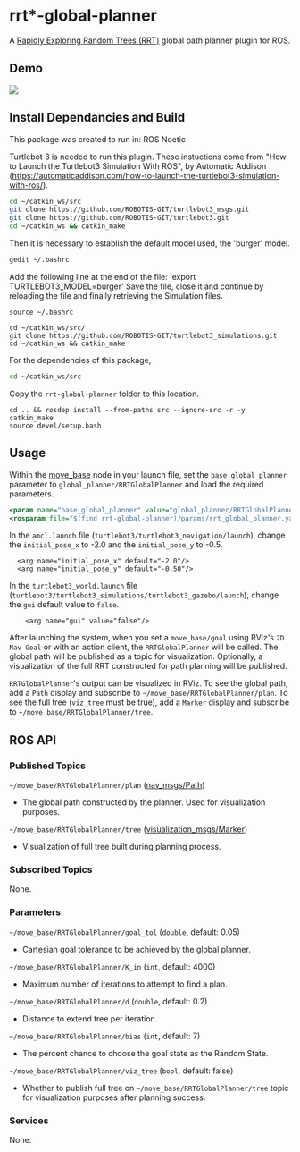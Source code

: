 # rrt*-global-planner
A [Rapidly Exploring Random Trees (RRT)](https://en.wikipedia.org/wiki/Rapidly-exploring_random_tree) global path planner plugin for ROS.

## Demo
![](https://github.com/tina525241/RBE550_Project/blob/rrtStar_attempt/rrt-global-planner/assets/rrtStar%20Demo.gif)

## Install Dependancies and Build
This package was created to run in:
ROS Noetic 

Turtlebot 3 is needed to run this plugin. 
These instuctions come from "How to Launch the Turtlebot3 Simulation With ROS", by Automatic Addison (https://automaticaddison.com/how-to-launch-the-turtlebot3-simulation-with-ros/).
```bash
cd ~/catkin_ws/src
git clone https://github.com/ROBOTIS-GIT/turtlebot3_msgs.git
git clone https://github.com/ROBOTIS-GIT/turtlebot3.git
cd ~/catkin_ws && catkin_make
```
Then it is necessary to establish the default model used, the 'burger' model.
```bash
gedit ~/.bashrc
```
Add the following line at the end of the file: 'export TURTLEBOT3_MODEL=burger'
Save the file, close it and continue by reloading the file and finally retrieving the Simulation files.
```
source ~/.bashrc

cd ~/catkin_ws/src/
git clone https://github.com/ROBOTIS-GIT/turtlebot3_simulations.git
cd ~/catkin_ws && catkin_make

```
For the dependencies of this package,
```bash
cd ~/catkin_ws/src
```
Copy the `rrt-global-planner` folder to this location.
```
cd .. && rosdep install --from-paths src --ignore-src -r -y
catkin_make
source devel/setup.bash
```

## Usage
Within the [move\_base](https://wiki.ros.org/move_base) node in your launch file, set the `base_global_planner` parameter to `global_planner/RRTGlobalPlanner` and load the required parameters.
```xml
<param name="base_global_planner" value="global_planner/RRTGlobalPlanner"/>
<rosparam file="$(find rrt-global-planner)/params/rrt_global_planner.yaml" command="load" />
```
In the `amcl.launch` file (`turtlebot3/turtlebot3_navigation/launch`), change the `initial_pose_x` to -2.0 and the `initial_pose_y` to -0.5.
```
  <arg name="initial_pose_x" default="-2.0"/>
  <arg name="initial_pose_y" default="-0.50"/>
```
In the `turtlebot3_world.launch` file (`turtlebot3/turtlebot3_simulations/turtlebot3_gazebo/launch`), change the `gui` default value to `false`.
```
    <arg name="gui" value="false"/>
```
After launching the system, when you set a `move_base/goal` using RViz's `2D Nav Goal` or with an action client, the `RRTGlobalPlanner` will be called. The global path will be published as a topic for visualization. Optionally, a visualization of the full RRT constructed for path planning will be published.

`RRTGlobalPlanner`'s output can be visualized in RViz. To see the global path, add a `Path` display and subscribe to `~/move_base/RRTGlobalPlanner/plan`. To see the full tree (`viz_tree` must be true), add a `Marker` display and subscribe to `~/move_base/RRTGlobalPlanner/tree`.

## ROS API
### Published Topics
`~/move_base/RRTGlobalPlanner/plan` ([nav\_msgs/Path](http://docs.ros.org/api/nav_msgs/html/msg/Path.html))
- The global path constructed by the planner. Used for visualization purposes.

`~/move_base/RRTGlobalPlanner/tree` ([visualization\_msgs/Marker](http://docs.ros.org/en/api/visualization_msgs/html/msg/Marker.html))
- Visualization of full tree built during planning process.

### Subscribed Topics
None.

### Parameters
`~/move_base/RRTGlobalPlanner/goal_tol` (`double`, default: 0.05)
- Cartesian goal tolerance to be achieved by the global planner.

`~/move_base/RRTGlobalPlanner/K_in` (`int`, default: 4000)
- Maximum number of iterations to attempt to find a plan.

`~/move_base/RRTGlobalPlanner/d` (`double`, default: 0.2)
- Distance to extend tree per iteration.

`~/move_base/RRTGlobalPlanner/bias` (`int`, default: 7)
- The percent chance to choose the goal state as the Random State.

`~/move_base/RRTGlobalPlanner/viz_tree` (`bool`, default: false)
- Whether to publish full tree on `~/move_base/RRTGlobalPlanner/tree` topic for visualization purposes after planning success. 

### Services
None.
